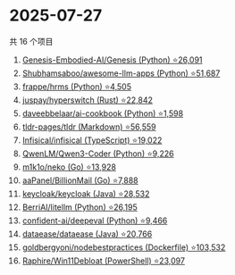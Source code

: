 # 2025-07-27

共 16 个项目

<!-- BEGIN GITHUB -->
<!-- 最后更新时间 2025-07-27 22:08:17 +0800 -->
1. [Genesis-Embodied-AI/Genesis (Python) ⭐26,091](https://github.com/Genesis-Embodied-AI/Genesis)
1. [Shubhamsaboo/awesome-llm-apps (Python) ⭐51,687](https://github.com/Shubhamsaboo/awesome-llm-apps)
1. [frappe/hrms (Python) ⭐4,505](https://github.com/frappe/hrms)
1. [juspay/hyperswitch (Rust) ⭐22,842](https://github.com/juspay/hyperswitch)
1. [daveebbelaar/ai-cookbook (Python) ⭐1,598](https://github.com/daveebbelaar/ai-cookbook)
1. [tldr-pages/tldr (Markdown) ⭐56,559](https://github.com/tldr-pages/tldr)
1. [Infisical/infisical (TypeScript) ⭐19,022](https://github.com/Infisical/infisical)
1. [QwenLM/Qwen3-Coder (Python) ⭐9,226](https://github.com/QwenLM/Qwen3-Coder)
1. [m1k1o/neko (Go) ⭐13,928](https://github.com/m1k1o/neko)
1. [aaPanel/BillionMail (Go) ⭐7,888](https://github.com/aaPanel/BillionMail)
1. [keycloak/keycloak (Java) ⭐28,532](https://github.com/keycloak/keycloak)
1. [BerriAI/litellm (Python) ⭐26,195](https://github.com/BerriAI/litellm)
1. [confident-ai/deepeval (Python) ⭐9,466](https://github.com/confident-ai/deepeval)
1. [dataease/dataease (Java) ⭐20,766](https://github.com/dataease/dataease)
1. [goldbergyoni/nodebestpractices (Dockerfile) ⭐103,532](https://github.com/goldbergyoni/nodebestpractices)
1. [Raphire/Win11Debloat (PowerShell) ⭐23,097](https://github.com/Raphire/Win11Debloat)
<!-- END GITHUB -->